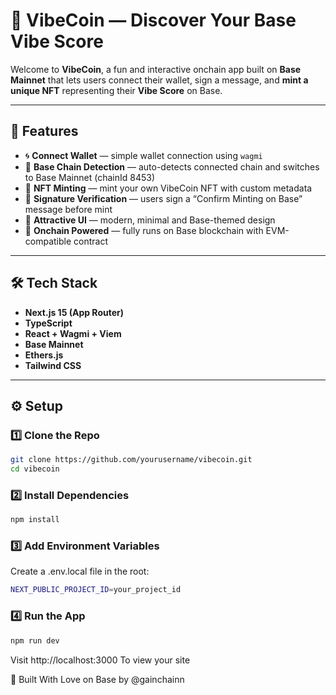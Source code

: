 # 🪩 VibeCoin — Discover Your Base Vibe Score  

Welcome to **VibeCoin**, a fun and interactive onchain app built on **Base Mainnet** that lets users connect their wallet, sign a message, and **mint a unique NFT** representing their **Vibe Score** on Base.  

---

## 🚀 Features  

- 🌀 **Connect Wallet** — simple wallet connection using `wagmi`  
- 🧠 **Base Chain Detection** — auto-detects connected chain and switches to Base Mainnet (chainId 8453)  
- 💎 **NFT Minting** — mint your own VibeCoin NFT with custom metadata  
- 🪩 **Signature Verification** — users sign a “Confirm Minting on Base” message before mint  
- 🎨 **Attractive UI** — modern, minimal and Base-themed design  
- 🔗 **Onchain Powered** — fully runs on Base blockchain with EVM-compatible contract  

---

## 🛠️ Tech Stack  

- **Next.js 15 (App Router)**
- **TypeScript**
- **React + Wagmi + Viem**
- **Base Mainnet**
- **Ethers.js**
- **Tailwind CSS**

---

## ⚙️ Setup  

### 1️⃣ Clone the Repo  
```bash
git clone https://github.com/yourusername/vibecoin.git
cd vibecoin
```

### 2️⃣ Install Dependencies
```bash
npm install
```
### 3️⃣ Add Environment Variables
Create a .env.local file in the root:
```bash
NEXT_PUBLIC_PROJECT_ID=your_project_id
```
### 4️⃣ Run the App
```bash
npm run dev
```
Visit http://localhost:3000 To view your site

💙 Built With Love on Base by @gainchainn
